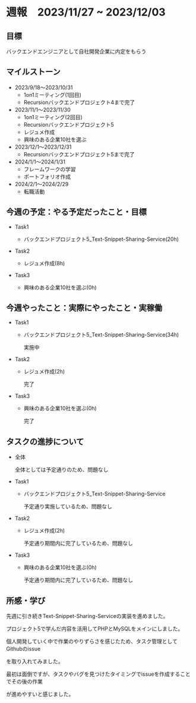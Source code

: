 # 週報　2023/11/27 ~ 2023/12/03

## 目標
バックエンドエンジニアとして自社開発企業に内定をもらう

## マイルストーン
- 2023/9/18〜2023/10/31
    - 1on1ミーティング(1回目)
    - Recursionバックエンドプロジェクト4まで完了
- 2023/11/1〜2023/11/30
    - 1on1ミーティング(2回目)
    - Recursionバックエンドプロジェクト5
    - レジュメ作成
    - 興味のある企業10社を選ぶ
- 2023/12/1〜2023/12/31
    - Recursionバックエンドプロジェクト5まで完了
- 2024/1/1〜2024/1/31
    - フレームワークの学習
    - ポートフォリオ作成
- 2024/2/1〜2024/2/29
    - 転職活動

## 今週の予定：やる予定だったこと・目標
- Task1
    - バックエンドプロジェクト5_Text-Snippet-Sharing-Service(20h)

- Task2
    - レジュメ作成(8h)

- Task3
    - 興味のある企業10社を選ぶ(0h)

## 今週やったこと：実際にやったこと・実稼働
- Task1
    - バックエンドプロジェクト5_Text-Snippet-Sharing-Service(34h)

        実施中

- Task2
    - レジュメ作成(2h)

        完了

- Task3
    - 興味のある企業10社を選ぶ(0h)

        完了

## タスクの進捗について
- 全体

    全体としては予定通りのため、問題なし

- Task1
    - バックエンドプロジェクト5_Text-Snippet-Sharing-Service

        予定通り実施しているため、問題なし

- Task2
    - レジュメ作成(2h)

        予定通り期間内に完了しているため、問題なし

- Task3
    - 興味のある企業10社を選ぶ(0h)

        予定通り期間内に完了しているため、問題なし

## 所感・学び
先週に引き続きText-Snippet-Sharing-Serviceの実装を進めました。

プロジェクト5で学んだ内容を活用してPHPとMySQLをメインにしました。

個人開発していく中で作業のやりずらさを感じたため、タスク管理としてGithubのissue

を取り入れてみました。

最初は面倒ですが、タスクやバグを見つけたタイミングでissueを作成することでその後の作業

が進めやすいと感じました。
